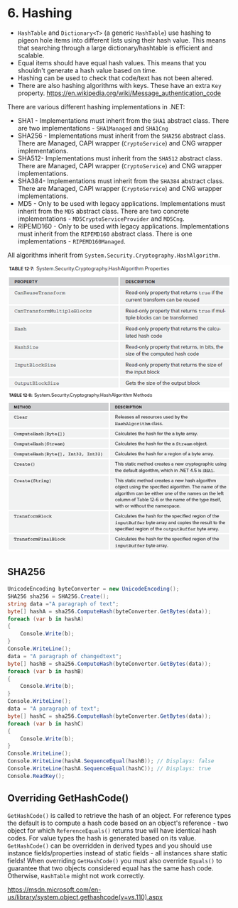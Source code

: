 # 6\. Hashing


- `HashTable` and `Dictionary<T>` (a generic `HashTable`) use hashing to pigeon hole items into different lists using their hash value. This means that searching through a large dictionary/hashtable is efficient and scalable. 
- Equal items should have equal hash values. This means that you shouldn't generate a hash value based on time. 
- Hashing can be used to check that code/text has not been altered.
- There are also hashing algorithms with keys. These have an extra `Key` property. https://en.wikipedia.org/wiki/Message_authentication_code



There are various different hashing implementations in .NET:
- SHA1 - Implementations must inherit from the `SHA1` abstract class. There are two implementations - `SHA1Managed` and `SHA1Cng`
- SHA256 - Implementations must inherit from the `SHA256` abstract class. There are Managed, CAPI wrapper (`CryptoService`) and CNG wrapper implementations.
- SHA512- Implementations must inherit from the `SHA512` abstract class. There are Managed, CAPI wrapper (`CryptoService`) and CNG wrapper implementations.
- SHA384- Implementations must inherit from the `SHA384` abstract class. There are Managed, CAPI wrapper (`CryptoService`) and CNG wrapper implementations.
- MD5 - Only to be used with legacy applications. Implementations must inherit from the `MD5` abstract class. There are two concrete implementations - `MD5CryptoServiceProvider` and `MD5Cng`.
- RIPEMD160 - Only to be used with legacy applications. Implementations must inherit from the `RIPEMD160` abstract class. There is one implementations - `RIPEMD160Managed`.



All algorithms inherit from `System.Security.Cryptography.HashAlgorithm`.

![Hashing1](../media/Hashing1.png)
![Hashing2](../media/Hashing2.png)


## SHA256

```csharp
UnicodeEncoding byteConverter = new UnicodeEncoding();
SHA256 sha256 = SHA256.Create();
string data ="A paragraph of text";
byte[] hashA = sha256.ComputeHash(byteConverter.GetBytes(data));
foreach (var b in hashA)
{
    Console.Write(b);
}
Console.WriteLine();
data = "A paragraph of changedtext";
byte[] hashB = sha256.ComputeHash(byteConverter.GetBytes(data));
foreach (var b in hashB)
{
    Console.Write(b);
}
Console.WriteLine();
data = "A paragraph of text";
byte[] hashC = sha256.ComputeHash(byteConverter.GetBytes(data));
foreach (var b in hashC)
{
    Console.Write(b);
}
Console.WriteLine();
Console.WriteLine(hashA.SequenceEqual(hashB)); // Displays: false
Console.WriteLine(hashA.SequenceEqual(hashC)); // Displays: true
Console.ReadKey();
```

## Overriding GetHashCode()
`GetHashCode()` is called to retrieve the hash of an object. For reference types the default is to compute a hash code based on an object's reference - two object for which `ReferenceEquals()` returns true will have identical hash codes. For value types the hash is generated based on its value. `GetHashCode()` can be overridden in derived types and you should use instance fields/properties instead of static fields - all instances share static fields! When overriding `GetHashCode()` you must also override `Equals()` to guarantee that two objects considered equal has the same hash code. Otherwise, `HashTable` might not work correctly.

https://msdn.microsoft.com/en-us/library/system.object.gethashcode(v=vs.110).aspx
<!--stackedit_data:
eyJoaXN0b3J5IjpbLTIwODQyMjIzMTAsMTM4NDIxNTY3MF19
-->